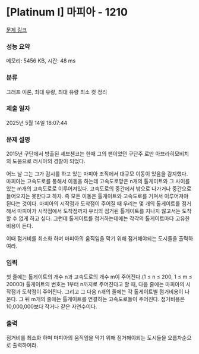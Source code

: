 # [Platinum I] 마피아 - 1210 

[문제 링크](https://www.acmicpc.net/problem/1210) 

### 성능 요약

메모리: 5456 KB, 시간: 48 ms

### 분류

그래프 이론, 최대 유량, 최대 유량 최소 컷 정리

### 제출 일자

2025년 5월 14일 18:07:44

### 문제 설명

<p>2015년 구단에서 방출된 셰브첸코는 한때 그의 팬이었던 구단주 로만 아브라히모비치의 도움으로 러시아의 경찰이 되었다.</p>

<p>어느 날 그는 그가 감시를 하고 있는 마피아 조직에서 대규모 이동이 있음을 감지했다. 마피아는 고속도로를 통해서 이동을 하는데 고속도로망은 n개의 톨게이트와 그 사이를 있는 m개의 고속도로로 이루어져있다. 고속도로의 중간에서 밖으로 나가거나 중간으로 들어오지는 못한다고 하자. 즉 모든 이동은 톨게이트와 고속도로를 거쳐서 이루어져야 된다는 것이다. 마피아의 시작점과 도착점이 주어질 때 우리는 몇 개의 톨게이트를 점거해서 마피아가 시작점에서 도착점까지 우리의 점거된 톨게이트를 지나지 않고서는 도착할 수 없게 하고 싶다. 그런데 톨게이트를 점거하는데에는 각각의 톨게이트마다 고유한 비용이 든다.</p>

<p>이때 점거비를 최소화 하며 마피아의 움직임을 막기 위해 점거해야되는 도시들을 출력하여라.</p>

### 입력 

 <p>첫 줄에는 톨게이트의 개수 n과 고속도로의 개수 m이 주어진다.(1 ≤ n ≤ 200, 1 ≤ m ≤ 20000) 톨게이트의 번호는 1부터 n까지로 주어진다고 할 때, 다음 줄에는 마피아의 시작점과 도착점이 주어진다. 그리고 그 다음 n개의 줄에는 각 톨게이트별 점거비용이 나온다. 그 뒤 m개의 줄에는 톨게이트를 연결하는 고속도로들이 주어진다. 점거비용은 10,000,000보다 작거나 같은 자연수이다.</p>

### 출력 

 <p>점거비를 최소화 하며 마피아의 움직임을 막기 위해 점거해야되는 도시들을 오름차순으로 출력하여라.</p>

